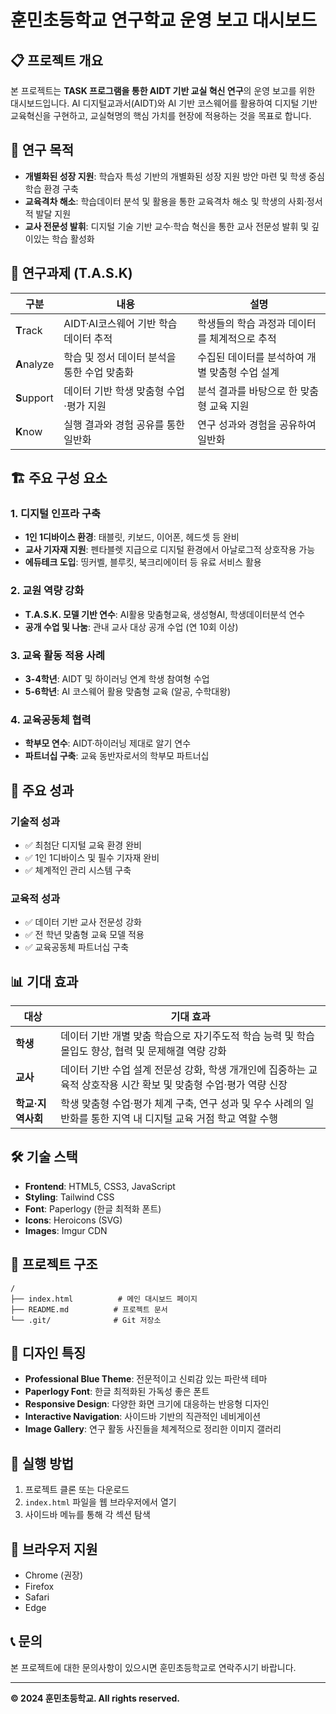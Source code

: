 # 훈민초등학교 연구학교 운영 보고 대시보드

## 📋 프로젝트 개요

본 프로젝트는 **TASK 프로그램을 통한 AIDT 기반 교실 혁신 연구**의 운영 보고를 위한 대시보드입니다. AI 디지털교과서(AIDT)와 AI 기반 코스웨어를 활용하여 디지털 기반 교육혁신을 구현하고, 교실혁명의 핵심 가치를 현장에 적용하는 것을 목표로 합니다.

## 🎯 연구 목적

- **개별화된 성장 지원**: 학습자 특성 기반의 개별화된 성장 지원 방안 마련 및 학생 중심 학습 환경 구축
- **교육격차 해소**: 학습데이터 분석 및 활용을 통한 교육격차 해소 및 학생의 사회·정서적 발달 지원
- **교사 전문성 발휘**: 디지털 기술 기반 교수·학습 혁신을 통한 교사 전문성 발휘 및 깊이있는 학습 활성화

## 🔬 연구과제 (T.A.S.K)

| 구분 | 내용 | 설명 |
|------|------|------|
| **T**rack | AIDT·AI코스웨어 기반 학습 데이터 추적 | 학생들의 학습 과정과 데이터를 체계적으로 추적 |
| **A**nalyze | 학습 및 정서 데이터 분석을 통한 수업 맞춤화 | 수집된 데이터를 분석하여 개별 맞춤형 수업 설계 |
| **S**upport | 데이터 기반 학생 맞춤형 수업·평가 지원 | 분석 결과를 바탕으로 한 맞춤형 교육 지원 |
| **K**now | 실행 결과와 경험 공유를 통한 일반화 | 연구 성과와 경험을 공유하여 일반화 |

## 🏗️ 주요 구성 요소

### 1. 디지털 인프라 구축
- **1인 1디바이스 환경**: 태블릿, 키보드, 이어폰, 헤드셋 등 완비
- **교사 기자재 지원**: 펜타블렛 지급으로 디지털 환경에서 아날로그적 상호작용 가능
- **에듀테크 도입**: 띵커벨, 블루킷, 북크리에이터 등 유료 서비스 활용

### 2. 교원 역량 강화
- **T.A.S.K. 모델 기반 연수**: AI활용 맞춤형교육, 생성형AI, 학생데이터분석 연수
- **공개 수업 및 나눔**: 관내 교사 대상 공개 수업 (연 10회 이상)

### 3. 교육 활동 적용 사례
- **3-4학년**: AIDT 및 하이러닝 연계 학생 참여형 수업
- **5-6학년**: AI 코스웨어 활용 맞춤형 교육 (알공, 수학대왕)

### 4. 교육공동체 협력
- **학부모 연수**: AIDT·하이러닝 제대로 알기 연수
- **파트너십 구축**: 교육 동반자로서의 학부모 파트너십

## 🚀 주요 성과

### 기술적 성과
- ✅ 최첨단 디지털 교육 환경 완비
- ✅ 1인 1디바이스 및 필수 기자재 완비
- ✅ 체계적인 관리 시스템 구축

### 교육적 성과
- ✅ 데이터 기반 교사 전문성 강화
- ✅ 전 학년 맞춤형 교육 모델 적용
- ✅ 교육공동체 파트너십 구축

## 📊 기대 효과

| 대상 | 기대 효과 |
|------|-----------|
| **학생** | 데이터 기반 개별 맞춤 학습으로 자기주도적 학습 능력 및 학습 몰입도 향상, 협력 및 문제해결 역량 강화 |
| **교사** | 데이터 기반 수업 설계 전문성 강화, 학생 개개인에 집중하는 교육적 상호작용 시간 확보 및 맞춤형 수업·평가 역량 신장 |
| **학교·지역사회** | 학생 맞춤형 수업·평가 체계 구축, 연구 성과 및 우수 사례의 일반화를 통한 지역 내 디지털 교육 거점 학교 역할 수행 |

## 🛠️ 기술 스택

- **Frontend**: HTML5, CSS3, JavaScript
- **Styling**: Tailwind CSS
- **Font**: Paperlogy (한글 최적화 폰트)
- **Icons**: Heroicons (SVG)
- **Images**: Imgur CDN

## 📁 프로젝트 구조

```
/
├── index.html          # 메인 대시보드 페이지
├── README.md          # 프로젝트 문서
└── .git/              # Git 저장소
```

## 🎨 디자인 특징

- **Professional Blue Theme**: 전문적이고 신뢰감 있는 파란색 테마
- **Paperlogy Font**: 한글 최적화된 가독성 좋은 폰트
- **Responsive Design**: 다양한 화면 크기에 대응하는 반응형 디자인
- **Interactive Navigation**: 사이드바 기반의 직관적인 네비게이션
- **Image Gallery**: 연구 활동 사진들을 체계적으로 정리한 이미지 갤러리

## 🚀 실행 방법

1. 프로젝트 클론 또는 다운로드
2. `index.html` 파일을 웹 브라우저에서 열기
3. 사이드바 메뉴를 통해 각 섹션 탐색

## 📱 브라우저 지원

- Chrome (권장)
- Firefox
- Safari
- Edge

## 📞 문의

본 프로젝트에 대한 문의사항이 있으시면 훈민초등학교로 연락주시기 바랍니다.

---

**© 2024 훈민초등학교. All rights reserved.**